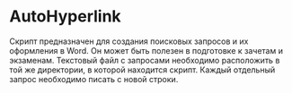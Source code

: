 # AutoHyperlink

Скрипт предназначен для создания поисковых запросов и их оформления в Word. Он может быть полезен в подготовке к зачетам и экзаменам.
Текстовый файл с запросами необходимо расположить в той же директории, в которой находится скрипт. Каждый отдельный запрос необходимо писать с новой строки.
 
